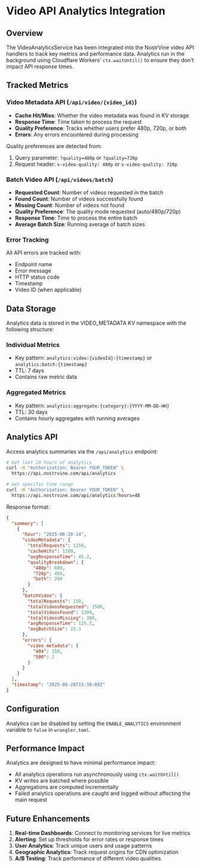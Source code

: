 # Video API Analytics Integration

## Overview

The VideoAnalyticsService has been integrated into the NostrVine video API handlers to track key metrics and performance data. Analytics run in the background using Cloudflare Workers' `ctx.waitUntil()` to ensure they don't impact API response times.

## Tracked Metrics

### Video Metadata API (`/api/video/{video_id}`)
- **Cache Hit/Miss**: Whether the video metadata was found in KV storage
- **Response Time**: Time taken to process the request
- **Quality Preference**: Tracks whether users prefer 480p, 720p, or both
- **Errors**: Any errors encountered during processing

Quality preferences are detected from:
1. Query parameter: `?quality=480p` or `?quality=720p`
2. Request header: `x-video-quality: 480p` or `x-video-quality: 720p`

### Batch Video API (`/api/videos/batch`)
- **Requested Count**: Number of videos requested in the batch
- **Found Count**: Number of videos successfully found
- **Missing Count**: Number of videos not found
- **Quality Preference**: The quality mode requested (auto/480p/720p)
- **Response Time**: Time to process the entire batch
- **Average Batch Size**: Running average of batch sizes

### Error Tracking
All API errors are tracked with:
- Endpoint name
- Error message
- HTTP status code
- Timestamp
- Video ID (when applicable)

## Data Storage

Analytics data is stored in the VIDEO_METADATA KV namespace with the following structure:

### Individual Metrics
- Key pattern: `analytics:video:{videoId}:{timestamp}` or `analytics:batch:{timestamp}`
- TTL: 7 days
- Contains raw metric data

### Aggregated Metrics
- Key pattern: `analytics:aggregate:{category}:{YYYY-MM-DD-HH}`
- TTL: 30 days
- Contains hourly aggregates with running averages

## Analytics API

Access analytics summaries via the `/api/analytics` endpoint:

```bash
# Get last 24 hours of analytics
curl -H "Authorization: Bearer YOUR_TOKEN" \
  https://api.nostrvine.com/api/analytics

# Get specific time range
curl -H "Authorization: Bearer YOUR_TOKEN" \
  https://api.nostrvine.com/api/analytics?hours=48
```

Response format:
```json
{
  "summary": [
    {
      "hour": "2025-06-20-14",
      "videoMetadata": {
        "totalRequests": 1250,
        "cacheHits": 1100,
        "avgResponseTime": 45.2,
        "qualityBreakdown": {
          "480p": 600,
          "720p": 450,
          "both": 200
        }
      },
      "batchVideo": {
        "totalRequests": 150,
        "totalVideosRequested": 3500,
        "totalVideosFound": 3200,
        "totalVideosMissing": 300,
        "avgResponseTime": 125.5,
        "avgBatchSize": 23.3
      },
      "errors": {
        "video_metadata": {
          "404": 150,
          "500": 2
        }
      }
    }
  ],
  "timestamp": "2025-06-20T15:30:00Z"
}
```

## Configuration

Analytics can be disabled by setting the `ENABLE_ANALYTICS` environment variable to `false` in `wrangler.toml`.

## Performance Impact

Analytics are designed to have minimal performance impact:
- All analytics operations run asynchronously using `ctx.waitUntil()`
- KV writes are batched where possible
- Aggregations are computed incrementally
- Failed analytics operations are caught and logged without affecting the main request

## Future Enhancements

1. **Real-time Dashboards**: Connect to monitoring services for live metrics
2. **Alerting**: Set up thresholds for error rates or response times
3. **User Analytics**: Track unique users and usage patterns
4. **Geographic Analytics**: Track request origins for CDN optimization
5. **A/B Testing**: Track performance of different video qualities